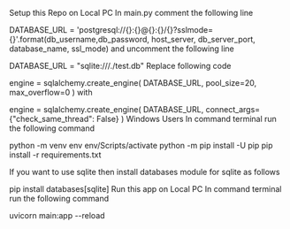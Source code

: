 Setup this Repo on Local PC
In main.py comment the following line

DATABASE_URL = 'postgresql://{}:{}@{}:{}/{}?sslmode={}'.format(db_username,db_password, host_server, db_server_port, database_name, ssl_mode)
and uncomment the following line

DATABASE_URL = "sqlite:///./test.db"
Replace following code

engine = sqlalchemy.create_engine(
    DATABASE_URL, pool_size=20, max_overflow=0
)
with

engine = sqlalchemy.create_engine(
    DATABASE_URL, connect_args={"check_same_thread": False}
)
Windows Users
In command terminal run the following command

python -m venv env
env/Scripts/activate
python -m pip install -U pip
pip install -r requirements.txt


If you want to use sqlite then install databases module for sqlite as follows

pip install databases[sqlite]
Run this app on Local PC
In command terminal run the following command

uvicorn main:app --reload